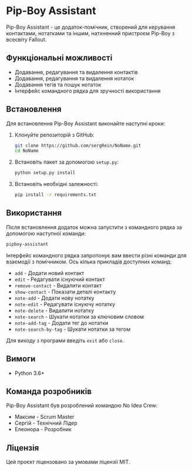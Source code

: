 # Pip-Boy Assistant

Pip-Boy Assistant - це додаток-помічник, створений для керування контактами, нотатками та іншим, натхненний пристроєм Pip-Boy з всесвіту Fallout.

## Функціональні можливості
- Додавання, редагування та видалення контактів
- Додавання, редагування та видалення нотаток
- Додавання тегів та пошук нотаток
- Інтерфейс командного рядка для зручності використання

## Встановлення

Для встановлення Pip-Boy Assistant виконайте наступні кроки:

1. Клонуйте репозиторій з GitHub:
   ```sh
   git clone https://github.com/sergRein/NoName.git
   cd NoName
   ```

2. Встановіть пакет за допомогою `setup.py`:
   ```sh
   python setup.py install
   ```

3. Встановіть необхідні залежності:
   ```sh
   pip install -r requirements.txt
   ```

## Використання

Після встановлення додаток можна запустити з командного рядка за допомогою наступної команди:

```sh
pipboy-assistant
```

Інтерфейс командного рядка запропонує вам ввести різні команди для взаємодії з помічником. Ось кілька прикладів доступних команд:

- `add` - Додати новий контакт
- `edit` - Редагувати існуючий контакт
- `remove-contact` - Видалити контакт
- `show-contact` - Показати деталі контакту
- `note-add` - Додати нову нотатку
- `note-edit` - Редагувати існуючу нотатку
- `note-delete` - Видалити нотатку
- `note-search` - Шукати нотатки за ключовим словом
- `note-add-tag` - Додати тег до нотатки
- `note-search-by-tag` - Шукати нотатки за тегом

Для виходу з програми введіть `exit` або `close`.

## Вимоги

- Python 3.6+

## Команда розробників

Pip-Boy Assistant був розроблений командою No Idea Crew:
- Максим - Scrum Master
- Сергій - Технічний Лідер
- Елеонора - Розробник

## Ліцензія

Цей проєкт ліцензовано за умовами ліцензії MIT.

